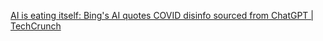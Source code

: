 
[AI is eating itself: Bing's AI quotes COVID disinfo sourced from ChatGPT | TechCrunch](https://techcrunch.com/2023/02/08/ai-is-eating-itself-bings-ai-quotes-covid-disinfo-sourced-from-chatgpt)
